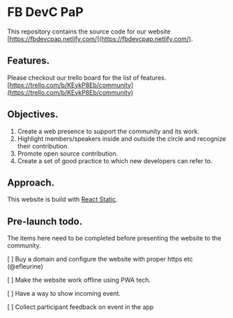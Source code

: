 # FB DevC PaP

This repository contains the source code for our  website [https://fbdevcpap.netlify.com/](https://fbdevcpap.netlify.com/).


## Features.

Please checkout our trello board for the list of features. [https://trello.com/b/KEykP8Eb/community](https://trello.com/b/KEykP8Eb/community)



## Objectives.

1. Create a web presence to support the community and its work.
2. Highlight members/speakers inside and outside the circle and recognize their contribution.
3. Promote open source contribution.
4. Create a set of good practice to which new developers can refer to.



## Approach.

This website is build with [React Static](https://github.com/nozzle/react-static).


## Pre-launch todo.

The items here need to be completed before presenting the website to the community.


[ ] Buy a domain and configure the website with proper https etc (@efleurine)

[ ] Make the website work offline using PWA tech.

[ ] Have a way to show incoming event.

[ ] Collect participant feedback on event in the app